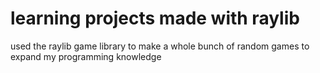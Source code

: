 # learning projects made with raylib
used the raylib game library to make a whole bunch of random games to expand my programming knowledge
